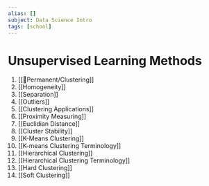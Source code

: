 ```yaml
---
alias: []
subject: Data Science Intro
tags: [school]
---
```

# Unsupervised Learning Methods


1. [[🗻Permanent/Clustering]]
2. [[Homogeneity]]
3. [[Separation]]
4. [[Outliers]]
5. [[Clustering Applications]]
6. [[Proximity Measuring]]
7. [[Euclidian Distance]]
8. [[Cluster Stability]]
9. [[K-Means Clustering]]
10. [[K-means Clustering Terminology]]
11. [[Hierarchical Clustering]]
12. [[Hierarchical Clustering Terminology]]
13. [[Hard Clustering]]
14. [[Soft Clustering]]